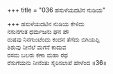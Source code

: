 +++
title = "036 ಹಸುಳೆಯದಟಿನ ನುಡಿಯ"

+++
ಹಸುಳೆಯದಟಿನ ನುಡಿಯ ಕೇಳಿದು  
ನಸುನಗುತ ಧರ್ಮಜನು ಘನ ಪೌ  
ರುಷವು ನಿನಗುಂಟೆಂದು ಕಂದನ ತೆಗೆದು ಬಿಗಿಯಪ್ಪಿ  
ಶಿಶುವು ನೀನೆಲೆ ಮಗನೆ ಕಾದುವ  
ರಸಮ ಬಲರು ಕಣಾ ಮಹಾ ರಥ  
ರೆಸುಗೆಯನು ನೀನೆಂತು ಸೈರಿಸಲಾಪೆ ಹೇಳೆಂದ    ॥36॥